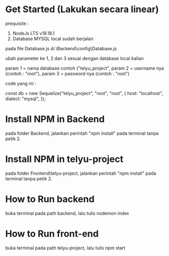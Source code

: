 # Get Started (Lakukan secara linear)

prequisite : 
1. NodeJs LTS v18.18.1
2. Database MYSQL local sudah berjalan

pada file Database.js di \Backend\config\Database.js

ubah parameter ke 1, 2 dan 3 sesuai dengan database local kalian 

param 1 = nama database contoh ("telyu_project",
param 2 = username nya (contoh : "root"),
param 3 = password nya (contoh : "root")

code yang ini : 

const db = new Sequelize("telyu_project", "root", "root", {
  host: "localhost",
  dialect: "mysql",
});

# Install NPM in Backend

pada folder Backend, jalankan perintah "npm install" pada terminal tanpa petik 2.

# Install NPM in telyu-project

pada folder Frontend\telyu-project, jalankan perintah "npm install" pada terminal tanpa petik 2.

# How to Run backend

buka terminal pada path backend, lalu tulis nodemon index

# How to Run front-end

buka terminal pada path telyu-project, lalu tulis npm start
